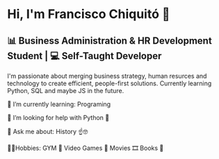 # Hi, I'm Francisco Chiquitó 👋

## 📊 Business Administration & HR Development Student | 💻 Self-Taught Developer 

I'm passionate about merging business strategy, human resurces and technology to create efficient, people-first solutions. Currently learning Python, SQL and maybe JS in the future. 

🌱 I’m currently learning: Programing

🤔 I’m looking for help with Python 🐍

💬 Ask me about: History ☝🤓

🐱‍🐉Hobbies: GYM 🦍 Video Games 👾 Movies 🎞 Books 📙


<!-- 
**jfrancis08/jfrancis08** is a ✨ _special_ ✨ repository because its `README.md` (this file) appears on your GitHub profile.

Here are some ideas to get you started:

- 🔭 I’m currently working on ...
- 🌱 I’m currently learning ...
- 👯 I’m looking to collaborate on ...
- 🤔 I’m looking for help with ...
- 💬 Ask me about ...
- 📫 How to reach me: ...
- 😄 Pronouns: ...
- ⚡ Fun fact: ... -->